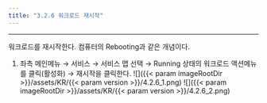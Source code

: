 ```yaml
---
title: "3.2.6 워크로드 재시작"
---
```


---
워크로드를 재시작한다. 컴퓨터의 Rebooting과 같은 개념이다.

1. 좌측 메인메뉴 → 서비스 → 서비스 맵 선택 → Running 상태의 워크로드 액션메뉴를 클릭\(활성화\) → 재시작을 클릭한다.
![]({{< param imageRootDir >}}/assets/KR/{{< param version >}}/4.2.6_1.png)
![]({{< param imageRootDir >}}/assets/KR/{{< param version >}}/4.2.6_2.png)
